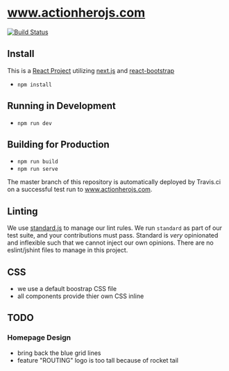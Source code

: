 # www.actionherojs.com

[![Build Status](https://circleci.com/gh/actionhero/www.actionherojs.com.png)](https://circleci.com/gh/actionhero/www.actionherojs.com)

## Install
This is a [React Project](https://facebook.github.io/react/) utilizing [next.js](https://github.com/zeit/next.js/) and [react-bootstrap](https://react-bootstrap.github.io/)

- `npm install`

## Running in Development
- `npm run dev`

## Building for Production

- `npm run build`
- `npm run serve`

The master branch of this repository is automatically deployed by Travis.ci on a successful test run to www.actionherojs.com.  

## Linting

We use [standard.js](https://standardjs.com) to manage our lint rules.  We run `standard` as part of our test suite, and your contributions must pass.  Standard is *very* opinionated and inflexible such that we cannot inject our own opinions.  There are no eslint/jshint files to manage in this project.  

## CSS
- we use a default boostrap CSS file
- all components provide thier own CSS inline

## TODO

### Homepage Design
- bring back the blue grid lines
- feature "ROUTING" logo is too tall because of rocket tail
